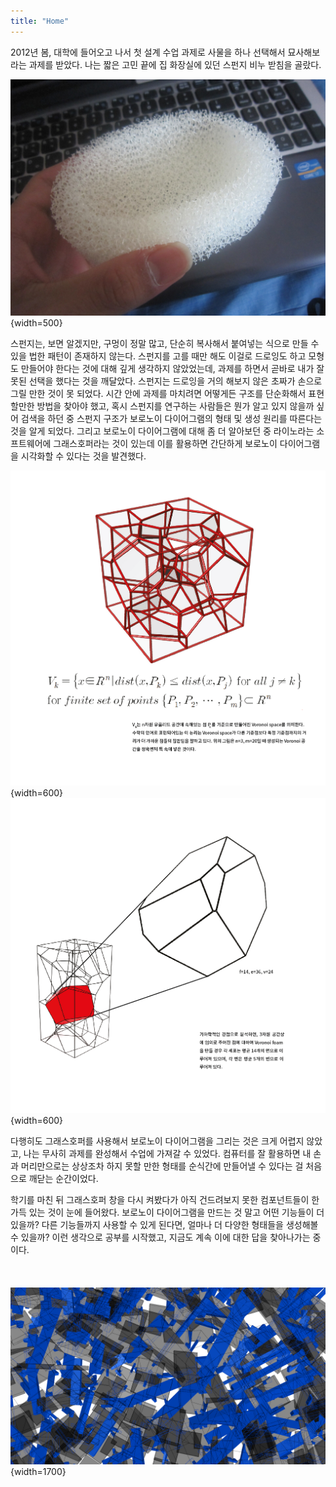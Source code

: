 ```yaml
---
title: "Home"
---
```


2012년 봄, 대학에 들어오고 나서 첫 설계 수업 과제로 사물을 하나 선택해서 묘사해보라는 과제를 받았다. 나는 짧은 고민 끝에 집 화장실에 있던 스펀지 비누 받침을 골랐다.  

![sponge-1](./assets/index/sponge-1.jpg){width=500}  

스펀지는, 보면 알겠지만, 구멍이 정말 많고, 단순히 복사해서 붙여넣는 식으로 만들 수 있을 법한 패턴이 존재하지 않는다. 스펀지를 고를 때만 해도 이걸로 드로잉도 하고 모형도 만들어야 한다는 것에 대해 깊게 생각하지 않았었는데, 과제를 하면서 곧바로 내가 잘못된 선택을 했다는 것을 깨달았다. 스펀지는 드로잉을 거의 해보지 않은 초짜가 손으로 그릴 만한 것이 못 되었다. 시간 안에 과제를 마치려면 어떻게든 구조를 단순화해서 표현할만한 방법을 찾아야 했고, 혹시 스펀지를 연구하는 사람들은 뭔가 알고 있지 않을까 싶어 검색을 하던 중 스펀지 구조가 보로노이 다이어그램의 형태 및 생성 원리를 따른다는 것을 알게 되었다. 그리고 보로노이 다이어그램에 대해 좀 더 알아보던 중 라이노라는 소프트웨어에 그래스호퍼라는 것이 있는데 이를 활용하면 간단하게 보로노이 다이어그램을 시각화할 수 있다는 것을 발견했다.

![sponge-2](./assets/index/sponge_3d_1.png){width=600}  
![sponge-3](./assets/index/sponge_3d_2.png){width=600}  

다행히도 그래스호퍼를 사용해서 보로노이 다이어그램을 그리는 것은 크게 어렵지 않았고, 나는 무사히 과제를 완성해서 수업에 가져갈 수 있었다. 컴퓨터를 잘 활용하면 내 손과 머리만으로는 상상조차 하지 못할 만한 형태를 순식간에 만들어낼 수 있다는 걸 처음으로 깨닫는 순간이었다. 

학기를 마친 뒤 그래스호퍼 창을 다시 켜봤다가 아직 건드려보지 못한 컴포넌트들이 한가득 있는 것이 눈에 들어왔다. 보로노이 다이어그램을 만드는 것 말고 어떤 기능들이 더 있을까? 다른 기능들까지 사용할 수 있게 된다면, 얼마나 더 다양한 형태들을 생성해볼 수 있을까? 이런 생각으로 공부를 시작했고, 지금도 계속 이에 대한 답을 찾아나가는 중이다.  
&NewLine;  
&NewLine;  
&NewLine;  
![drawing](./assets/index/home_190728_1920.png){width=1700}
